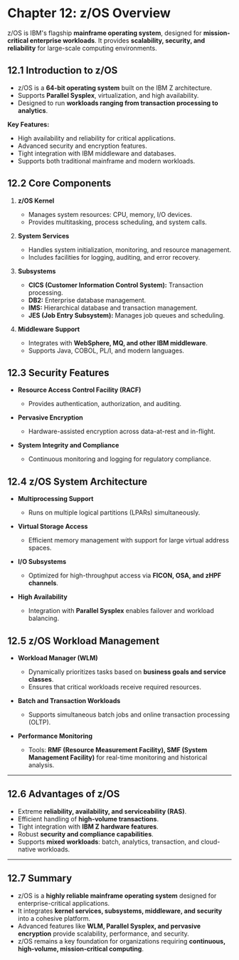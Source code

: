 # Chapter 12: z/OS Overview

z/OS is IBM's flagship **mainframe operating system**, designed for **mission-critical enterprise workloads**. It provides **scalability, security, and reliability** for large-scale computing environments.


## 12.1 Introduction to z/OS

- z/OS is a **64-bit operating system** built on the IBM Z architecture.  
- Supports **Parallel Sysplex**, virtualization, and high availability.  
- Designed to run **workloads ranging from transaction processing to analytics**.

**Key Features:**

- High availability and reliability for critical applications.  
- Advanced security and encryption features.  
- Tight integration with IBM middleware and databases.  
- Supports both traditional mainframe and modern workloads.


## 12.2 Core Components

1. **z/OS Kernel**
   - Manages system resources: CPU, memory, I/O devices.  
   - Provides multitasking, process scheduling, and system calls.

2. **System Services**
   - Handles system initialization, monitoring, and resource management.  
   - Includes facilities for logging, auditing, and error recovery.

3. **Subsystems**

     - **CICS (Customer Information Control System):** Transaction processing.  
     - **DB2:** Enterprise database management.  
     - **IMS:** Hierarchical database and transaction management.  
     - **JES (Job Entry Subsystem):** Manages job queues and scheduling.

4. **Middleware Support**
   - Integrates with **WebSphere, MQ, and other IBM middleware**.  
   - Supports Java, COBOL, PL/I, and modern languages.


## 12.3 Security Features

- **Resource Access Control Facility (RACF)**
  - Provides authentication, authorization, and auditing.  

- **Pervasive Encryption**
  - Hardware-assisted encryption across data-at-rest and in-flight.  

- **System Integrity and Compliance**
  - Continuous monitoring and logging for regulatory compliance.



## 12.4 z/OS System Architecture

- **Multiprocessing Support**
  - Runs on multiple logical partitions (LPARs) simultaneously.  

- **Virtual Storage Access**
  - Efficient memory management with support for large virtual address spaces.  

- **I/O Subsystems**
  - Optimized for high-throughput access via **FICON, OSA, and zHPF channels**.  

- **High Availability**
  - Integration with **Parallel Sysplex** enables failover and workload balancing.


## 12.5 z/OS Workload Management

- **Workload Manager (WLM)**
  - Dynamically prioritizes tasks based on **business goals and service classes**.  
  - Ensures that critical workloads receive required resources.

- **Batch and Transaction Workloads**
  - Supports simultaneous batch jobs and online transaction processing (OLTP).  

- **Performance Monitoring**
  - Tools: **RMF (Resource Measurement Facility), SMF (System Management Facility)** for real-time monitoring and historical analysis.

---

## 12.6 Advantages of z/OS

- Extreme **reliability, availability, and serviceability (RAS)**.  
- Efficient handling of **high-volume transactions**.  
- Tight integration with **IBM Z hardware features**.  
- Robust **security and compliance capabilities**.  
- Supports **mixed workloads**: batch, analytics, transaction, and cloud-native workloads.

---

## 12.7 Summary

- z/OS is a **highly reliable mainframe operating system** designed for enterprise-critical applications.  
- It integrates **kernel services, subsystems, middleware, and security** into a cohesive platform.  
- Advanced features like **WLM, Parallel Sysplex, and pervasive encryption** provide scalability, performance, and security.  
- z/OS remains a key foundation for organizations requiring **continuous, high-volume, mission-critical computing**.

